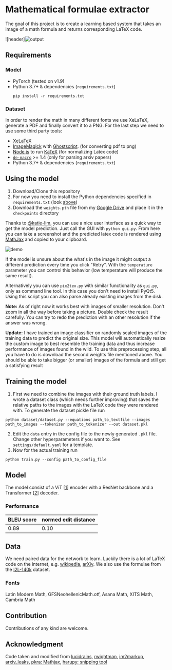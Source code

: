 # Mathematical formulae extractor
The goal of this project is to create a learning based system that takes an image of a math formula and returns corresponding LaTeX code. 

![header]![output](https://user-images.githubusercontent.com/86455215/137069736-8ad78502-2038-48fc-a1a6-c5f69ae4aad8.gif)

## Requirements
### Model
* PyTorch (tested on v1.9)
* Python 3.7+ & dependencies (`requirements.txt`)
  ```
  pip install -r requirements.txt
  ```
### Dataset
In order to render the math in many different fonts we use  XeLaTeX, generate a PDF and finally convert it to a PNG. For the last step we need to use some third party tools: 
* [XeLaTeX](https://www.ctan.org/pkg/xetex)
* [ImageMagick](https://imagemagick.org/) with [Ghostscript](https://www.ghostscript.com/index.html). (for converting pdf to png)
* [Node.js](https://nodejs.org/) to run [KaTeX](https://github.com/KaTeX/KaTeX) (for normalizing Latex code)
* [`de-macro`](https://www.ctan.org/pkg/de-macro) >= 1.4 (only for parsing arxiv papers)
* Python 3.7+ & dependencies (`requirements.txt`)

## Using the model
1. Download/Clone this repository
2. For now you need to install the Python dependencies specified in `requirements.txt` (look [above](#Requirements))
3. Download the `weights.pth` file from my [Google Drive](https://drive.google.com/drive/folders/1DVpyHQIqF-lbeHJ6MAzCHC68pIDb5-po?usp=sharing) and place it in the `checkpoints` directory

Thanks to [@katie-lim](https://github.com/katie-lim), you can use a nice user interface as a quick way to get the model prediction. Just call the GUI with `python gui.py`. From here you can take a screenshot and the predicted latex code is rendered using [MathJax](https://www.mathjax.org/) and copied to your clipboard.

![demo](https://user-images.githubusercontent.com/55287601/117812740-77b7b780-b262-11eb-81f6-fc19766ae2ae.gif)

If the model is unsure about the what's in the image it might output a different prediction every time you click "Retry". With the `temperature` parameter you can control this behavior (low temperature will produce the same result).

Alternatively you can use `pix2tex.py` with similar functionality as `gui.py`, only as command line tool. In this case you don't need to install PyQt5. Using this script you can also parse already existing images from the disk.

**Note:** As of right now it works best with images of smaller resolution. Don't zoom in all the way before taking a picture. Double check the result carefully. You can try to redo the prediction with an other resolution if the answer was wrong.

**Update:** I have trained an image classifier on randomly scaled images of the training data to predict the original size.
This model will automatically resize the custom image to best resemble the training data and thus increase performance of images found in the wild. To use this preprocessing step, all you have to do is download the second weights file mentioned above. You should be able to take bigger (or smaller) images of the formula and still get a satisfying result

## Training the model
1. First we need to combine the images with their ground truth labels. I wrote a dataset class (which needs further improving) that saves the relative paths to the images with the LaTeX code they were rendered with. To generate the dataset pickle file run 

```
python dataset/dataset.py --equations path_to_textfile --images path_to_images --tokenizer path_to_tokenizer --out dataset.pkl
```


2. Edit the `data` entry in the config file to the newly generated `.pkl` file. Change other hyperparameters if you want to. See `settings/default.yaml` for a template.
3. Now for the actual training run 
```
python train.py --config path_to_config_file
```


## Model
The model consist of a ViT [[1](#References)] encoder with a ResNet backbone and a Transformer [[2](#References)] decoder.

### Performance
| BLEU score | normed edit distance |
| ---------- | -------------------- |
| 0.89       | 0.10                 |

## Data
We need paired data for the network to learn. Luckily there is a lot of LaTeX code on the internet, e.g. [wikipedia](www.wikipedia.org), [arXiv](www.arxiv.org). We also use the formulae from the [I2L-140k](https://paperswithcode.com/paper/teaching-machines-to-code-neural-markup) dataset.

### Fonts
Latin Modern Math, GFSNeohellenicMath.otf, Asana Math, XITS Math, Cambria Math

## Contribution
Contributions of any kind are welcome.

## Acknowledgment
Code taken and modified from [lucidrains](https://github.com/lucidrains), [rwightman](https://github.com/rwightman/pytorch-image-models), [im2markup](https://github.com/harvardnlp/im2markup), [arxiv_leaks](https://github.com/soskek/arxiv_leaks), [pkra: Mathjax](https://github.com/pkra/MathJax-single-file), [harupy: snipping tool](https://github.com/harupy/snipping-tool)


